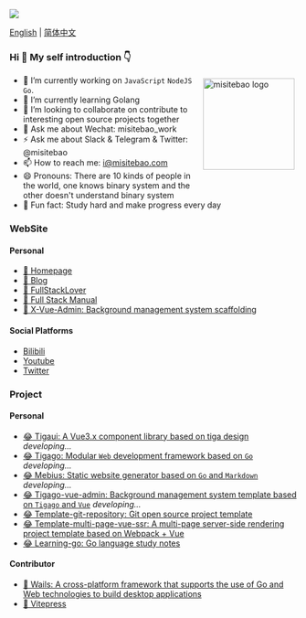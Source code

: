 ![](https://cdn.jsdelivr.net/gh/misitebao/misitebao@master/img/top_logo.png)

[English](README.md) | [简体中文](README.zh-Hans.md)

### Hi 👋 My self introduction 👇

<p style="height:0">
  <a href="https://github.com/anuraghazra/github-readme-stats">
    <img src="https://github-readme-stats.vercel.app/api?username=misitebao&show_icons=true&theme=buefy" alt="misitebao logo" height="160" align="right" style="margin: 5px; margin-bottom: 20px;" />
  </a>
</p>

- 🔭 I’m currently working on `JavaScript` `NodeJS` `Go`.
- 🌱 I’m currently learning Golang
- 👯 I’m looking to collaborate on contribute to interesting open source projects together
- 💬 Ask me about Wechat: misitebao_work
- ⚡ Ask me about Slack & Telegram & Twitter: @misitebao
- 📫 How to reach me: i@misitebao.com
- 😄 Pronouns: There are 10 kinds of people in the world, one knows binary system and the other doesn't understand binary system
- 🍊 Fun fact: Study hard and make progress every day

### WebSite

#### Personal

- [🤔 Homepage](https://misitebao.com)
- [🤔 Blog](https://blog.misitebao.com)
- [🤔 FullStackLover](https://fullstacklover.com)
- [🤔 Full Stack Manual](https://manual.fullstacklover.com/)
- [🤔 X-Vue-Admin: Background management system scaffolding](http://x-vue-admin.com/)

#### Social Platforms

- [Bilibili](https://space.bilibili.com/97480642/)
- [Youtube](https://www.youtube.com/channel/UCGlgW9t0HnKDlkcS1dH7X3g)
- [Twitter](https://twitter.com/misitebao)

### Project

#### Personal

- [😂 Tigaui: A Vue3.x component library based on tiga design](https://github.com/tigateam/tigaui) _developing..._
- [😂 Tigago: Modular `Web` development framework based on `Go`](https://github.com/tigateam/tigago) _developing..._
- [😂 Mebius: Static website generator based on `Go` and `Markdown`](https://github.com/tigateam/mebius) _developing..._
- [😂 Tigago-vue-admin: Background management system template based on `Tigago` and `Vue`](https://github.com/tigateam/tigago-vue-admin) _developing..._
- [😂 Template-git-repository: Git open source project template](https://github.com/misitebao/template-git-repository)
- [😂 Template-multi-page-vue-ssr: A multi-page server-side rendering project template based on Webpack + Vue](https://github.com/misitebao/template-multi-page-vue-ssr)
- [😂 Learning-go: Go language study notes](https://github.com/misitebao/learning-go)

#### Contributor

- [🤗 Wails: A cross-platform framework that supports the use of Go and Web technologies to build desktop applications](https://wails.app/)
- [🤗 Vitepress](https://vitepress.vuejs.org/)
